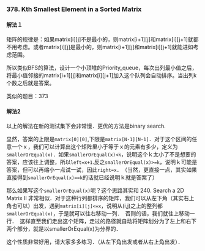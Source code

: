 ### 378. Kth Smallest Element in a Sorted Matrix  

#### 解法１
矩阵的规律是：如果matrix[i][j]不是最小的，则matrix[i+1][j]和matrix[i][j+1]就都不用考虑。或者matrix[i][j]是最小的，则matrix[i+1][j]和matrix[i][j+1]就能进如考虑范围。  

所以类似BFS的算法，设计一个小顶堆的Priority_queue，每次出列最小值之后，将最小值邻接的matrix[i+1][j]和matrix[i][j+1]加入这个队列会自动排序。当出列k个数之后就是答案。

类似的题目：373

#### 解法2
以上的解法在新的测试集下会非常慢．更优的方法是binary search.

显然，答案的上限是```matrix[0][0]```,下限是```matrix[N-1][N-1]```．对于这个区间的任意一个ｘ，我们可以计算出这个矩阵里小于等于ｘ的元素有多少，定义为```smallerOrEqual(x)```．如果```smallerOrEqual(x)<k```，说明这个ｋ太小了不是想要的答案，应该往上调整，所以```left=x+1```.反之```smallerOrEqual(x)>=k```，说明ｋ可能是答案，但可以再缩小一点试一试，因此```right=x```．　（当然，更直接一点，其实如果直接得到```smallerOrEqual(x)==k```的话就已经说明ｋ就是答案了）

那么如果写这个```smallerOrEqual(x)```呢？这个思路其实和 240. Search a 2D Matrix II 非常相似．对于这种行列都排序的矩阵，我们可以从左下角（其实右上角也可以）出发，遇到```matrix[i][j]<=x```，说明从(i,j)之上的整列都```smallerOrEqual(x)```，于是就可以往右移动一列．　否则的话，我们就往上移动一行．　这样直至我们走出这个矩阵，走过的路径就自动将矩阵划分为了左上和右下两个部分，就是以smallerOrEqual(x)为分界的．

这个性质非常好用，请大家多多练习．（从左下角出发或者从右上角出发）．
